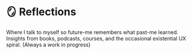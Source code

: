 # 🪞 Reflections

Where I talk to myself so future-me remembers what past-me learned.  
Insights from books, podcasts, courses, and the occasional existential UX spiral. (Always a work in progress)
